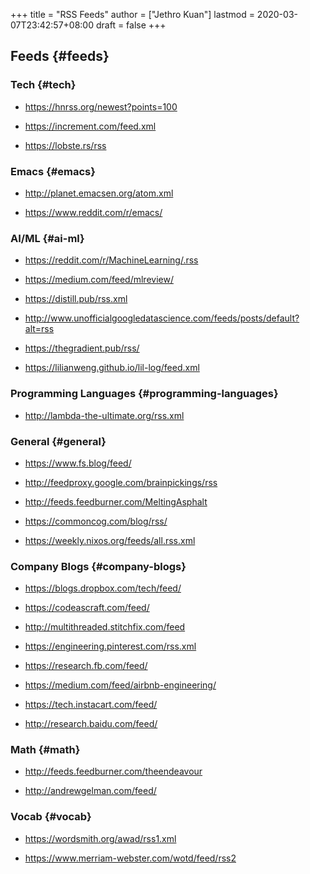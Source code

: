 +++
title = "RSS Feeds"
author = ["Jethro Kuan"]
lastmod = 2020-03-07T23:42:57+08:00
draft = false
+++

## Feeds {#feeds}


### Tech {#tech}

-    <https://hnrss.org/newest?points=100>

-    <https://increment.com/feed.xml>

-    <https://lobste.rs/rss>


### Emacs {#emacs}

-    <http://planet.emacsen.org/atom.xml>

-    <https://www.reddit.com/r/emacs/>


### AI/ML {#ai-ml}

-    <https://reddit.com/r/MachineLearning/.rss>

-    <https://medium.com/feed/mlreview/>

-    <https://distill.pub/rss.xml>

-    <http://www.unofficialgoogledatascience.com/feeds/posts/default?alt=rss>

-    <https://thegradient.pub/rss/>

-    <https://lilianweng.github.io/lil-log/feed.xml>


### Programming Languages {#programming-languages}

-    <http://lambda-the-ultimate.org/rss.xml>


### General {#general}

-    <https://www.fs.blog/feed/>

-    <http://feedproxy.google.com/brainpickings/rss>

-    <http://feeds.feedburner.com/MeltingAsphalt>

-    <https://commoncog.com/blog/rss/>

-    <https://weekly.nixos.org/feeds/all.rss.xml>


### Company Blogs {#company-blogs}

-    <https://blogs.dropbox.com/tech/feed/>

-    <https://codeascraft.com/feed/>

-    <http://multithreaded.stitchfix.com/feed>

-    <https://engineering.pinterest.com/rss.xml>

-    <https://research.fb.com/feed/>

-    <https://medium.com/feed/airbnb-engineering/>

-    <https://tech.instacart.com/feed/>

-    <http://research.baidu.com/feed/>


### Math {#math}

-    <http://feeds.feedburner.com/theendeavour>

-    <http://andrewgelman.com/feed/>


### Vocab {#vocab}

-    <https://wordsmith.org/awad/rss1.xml>

-    <https://www.merriam-webster.com/wotd/feed/rss2>
